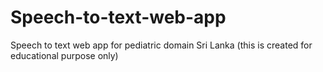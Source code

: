 # Speech-to-text-web-app
Speech to text web app for pediatric domain Sri Lanka (this is created for educational purpose only)
